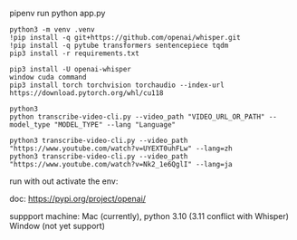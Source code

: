 pipenv run python app.py

```
python3 -m venv .venv 
!pip install -q git+https://github.com/openai/whisper.git
!pip install -q pytube transformers sentencepiece tqdm 
pip3 install -r requirements.txt

pip3 install -U openai-whisper
window cuda command
pip3 install torch torchvision torchaudio --index-url https://download.pytorch.org/whl/cu118

```
```
python3
python transcribe-video-cli.py --video_path "VIDEO_URL_OR_PATH" --model_type "MODEL_TYPE" --lang "Language"

python3 transcribe-video-cli.py --video_path "https://www.youtube.com/watch?v=UYEXT0uhFLw" --lang=zh
python3 transcribe-video-cli.py --video_path "https://www.youtube.com/watch?v=Nk2_1e6QglI" --lang=ja

```





run with out activate the env:



doc:
https://pypi.org/project/openai/

suppport machine:
Mac (currently), python 3.10 (3.11 conflict with Whisper)
Window (not yet support)